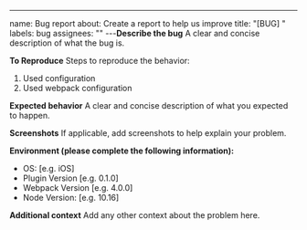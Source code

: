 ---

name: Bug report
about: Create a report to help us improve
title: "[BUG] "
labels: bug
assignees: ""
---**Describe the bug**
A clear and concise description of what the bug is.

**To Reproduce**
Steps to reproduce the behavior:

1. Used configuration
2. Used webpack configuration

**Expected behavior**
A clear and concise description of what you expected to happen.

**Screenshots**
If applicable, add screenshots to help explain your problem.

**Environment (please complete the following information):**

- OS: [e.g. iOS]
- Plugin Version [e.g. 0.1.0]
- Webpack Version [e.g. 4.0.0]
- Node Version: [e.g. 10.16]

**Additional context**
Add any other context about the problem here.

